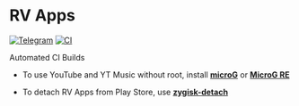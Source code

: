 # RV Apps
[![Telegram](https://img.shields.io/badge/Telegram-2CA5E0?style=for-the-badge&logo=telegram&logoColor=white)](https://t.me/RV_Apps)
[![CI](https://github.com/rjaakash/RV-Apps/actions/workflows/ci.yml/badge.svg?event=schedule)](https://github.com/rjaakash/RV-Apps/actions/workflows/ci.yml)

Automated CI Builds  

- To use YouTube and YT Music without root, install [**microG**](https://github.com/ReVanced/GmsCore/releases/latest) or [**MicroG RE**](https://github.com/WSTxda/MicroG-RE/releases/latest)

- To detach RV Apps from Play Store, use [**zygisk-detach**](https://github.com/j-hc/zygisk-detach)
